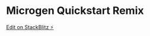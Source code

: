 # Microgen Quickstart Remix

[Edit on StackBlitz ⚡️](https://stackblitz.com/fork/github/mejik-dev/quickstart-remix)
